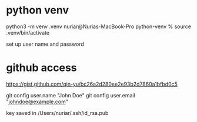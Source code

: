 # python venv
python3 -m venv .venv
nuriar@Nurias-MacBook-Pro python-venv % source .venv/bin/activate

set up user name and password

# github access
https://gist.github.com/qin-yu/bc26a2d280ee2e93b2d7860a1bfbd0c5

git config user.name "John Doe"
git config user.email "johndoe@example.com"

key saved in /Users/nuriar/.ssh/id_rsa.pub 
